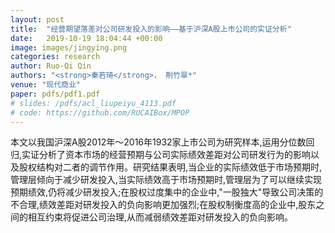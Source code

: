 ```yaml
---
layout: post
title:  "经营期望落差对公司研发投入的影响——基于沪深A股上市公司的实证分析"
date:   2019-10-19 18:04:44 +00:00
image: images/jingying.png
categories: research
author: Ruo-Qi Qin
authors: "<strong>秦若琦</strong>， 荆竹翠*"
venue: "现代商业"
paper: pdfs/pdf1.pdf
# slides: /pdfs/acl_liupeiyu_4113.pdf
# code: https://github.com/RUCAIBox/MPOP
---
```

本文以我国沪深A股2012年～2016年1932家上市公司为研究样本,运用分位数回归,实证分析了资本市场的经营预期与公司实际绩效差距对公司研发行为的影响以及股权结构对二者的调节作用。研究结果表明,当企业的实际绩效低于市场预期时,管理层倾向于减少研发投入,当实际绩效高于市场预期时,管理层为了可以继续实现预期绩效,仍将减少研发投入;在股权过度集中的企业中,"一股独大"导致公司决策的不合理,绩效差距对研发投入的负向影响更加强烈;在股权制衡度高的企业中,股东之间的相互约束将促进公司治理,从而减弱绩效差距对研发投入的负向影响。 
